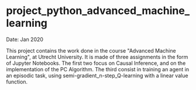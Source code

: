 # project_python_advanced_machine_learning

Date: Jan 2020

This project contains the work done in the course "Advanced Machine Learning", at Utrecht University.
It is made of three assignments in the form of Jupyter Notebooks.
The first two focus on Causal Inference, and on the implementation of the PC Algorithm.
The third consist in training an agent in an episodic task, using semi-gradient_n-step_Q-learning with a linear value function.
